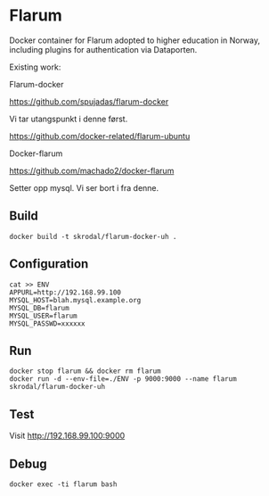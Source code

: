 # Flarum

Docker container for Flarum adopted to higher education in Norway, including plugins for authentication via Dataporten.


Existing work:



Flarum-docker

<https://github.com/spujadas/flarum-docker>

Vi tar utangspunkt i denne først.





<https://github.com/docker-related/flarum-ubuntu>


Docker-flarum

<https://github.com/machado2/docker-flarum>

Setter opp mysql. Vi ser bort i fra denne.





## Build



	docker build -t skrodal/flarum-docker-uh .

## Configuration


	cat >> ENV
	APPURL=http://192.168.99.100
	MYSQL_HOST=blah.mysql.example.org
	MYSQL_DB=flarum
	MYSQL_USER=flarum
	MYSQL_PASSWD=xxxxxx




## Run

	docker stop flarum && docker rm flarum
	docker run -d --env-file=./ENV -p 9000:9000 --name flarum skrodal/flarum-docker-uh
	


## Test

Visit <http://192.168.99.100:9000>


## Debug

	docker exec -ti flarum bash
